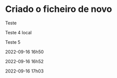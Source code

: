 # Criado o ficheiro de novo

Teste

Teste 4 local

Teste 5

2022-09-16 16h50

2022-09-16 16h52

2022-09-16 17h03
